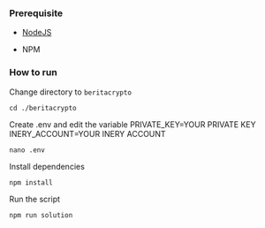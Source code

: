 ### Prerequisite

- [NodeJS](https://nodejs.org/en/)

- NPM



### How to run

Change directory to ```beritacrypto```

```shell
cd ./beritacrypto
```

Create .env and edit the variable
PRIVATE_KEY=YOUR PRIVATE KEY
INERY_ACCOUNT=YOUR INERY ACCOUNT

```shell
nano .env
```

Install dependencies

```shell
npm install
```

Run the script

```
npm run solution
```
